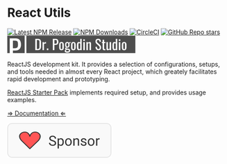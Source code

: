 # React Utils

[![Latest NPM Release](https://img.shields.io/npm/v/@dr.pogodin/react-utils.svg)](https://www.npmjs.com/package/@dr.pogodin/react-utils)
[![NPM Downloads](https://img.shields.io/npm/dm/@dr.pogodin/react-utils.svg)](https://www.npmjs.com/package/@dr.pogodin/react-utils)
[![CircleCI](https://dl.circleci.com/status-badge/img/gh/birdofpreyru/react-utils/tree/master.svg?style=shield)](https://app.circleci.com/pipelines/github/birdofpreyru/react-utils)
[![GitHub Repo stars](https://img.shields.io/github/stars/birdofpreyru/react-utils?style=social)](https://github.com/birdofpreyru/react-utils)
[![Dr. Pogodin Studio](.README/logo-dr-pogodin-studio.svg)](https://dr.pogodin.studio/docs/react-utils/index.html)

ReactJS development kit. It provides a selection of configurations, setups,
and tools needed in almost every React project, which greately facilitates
rapid development and prototyping.

[ReactJS Starter Pack](https://github.com/birdofpreyru/react-starter)
implements required setup, and provides usage examples.

[&rArr; Documentation &lArr;](https://dr.pogodin.studio/docs/react-utils/index.html)

[![Sponsor](.README/sponsor.svg)](https://github.com/sponsors/birdofpreyru)
